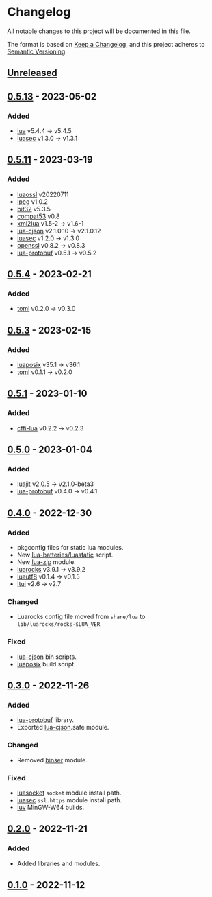 # Changelog

All notable changes to this project will be documented in this file.

The format is based on [Keep a Changelog](https://keepachangelog.com/en/1.0.0),
and this project adheres to [Semantic Versioning](https://semver.org/spec/v2.0.0.html).

## [Unreleased]

## [0.5.13] - 2023-05-02

### Added

- [lua](https://www.lua.org/ftp/lua-5.4.5.tar.gz) v5.4.4 -> v5.4.5
- [luasec](https://github.com/brunoos/luasec) v1.3.0 -> v1.3.1

## [0.5.11] - 2023-03-19

### Added

- [luaossl](https://github.com/wahern/luaossl) v20220711
- [lpeg](http://www.inf.puc-rio.br/~roberto/lpeg.html) v1.0.2
- [bit32](https://github.com/lunarmodules/lua-compat-5.3) v5.3.5
- [compat53](https://github.com/lunarmodules/lua-compat-5.3) v0.8
- [xml2lua](https://github.com/manoelcampos/xml2lua) v1.5-2 -> v1.6-1
- [lua-cjson](https://github.com/openresty/lua-cjson) v2.1.0.10 -> v2.1.0.12
- [luasec](https://github.com/brunoos/luasec) v1.2.0 -> v1.3.0
- [openssl](https://github.com/zhaozg/lua-openssl) v0.8.2 -> v0.8.3
- [lua-protobuf](https://github.com/starwing/lua-protobuf) v0.5.1 -> v0.5.2

## [0.5.4] - 2023-02-21

### Added

- [toml](https://github.com/LebJe/toml.lua) v0.2.0 -> v0.3.0

## [0.5.3] - 2023-02-15

### Added

- [luaposix](https://github.com/luaposix/luaposix) v35.1 -> v36.1
- [toml](https://github.com/LebJe/toml.lua) v0.1.1 -> v0.2.0

## [0.5.1] - 2023-01-10

### Added

- [cffi-lua](https://github.com/q66/cffi-lua) v0.2.2 -> v0.2.3

## [0.5.0] - 2023-01-04

### Added

- [luajit](https://luajit.org) v2.0.5 -> v2.1.0-beta3
- [lua-protobuf](https://github.com/starwing/lua-protobuf) v0.4.0 -> v0.4.1

## [0.4.0] - 2022-12-30

### Added

- pkgconfig files for static lua modules.
- New [lua-batteries/luastatic](https://github.com/lua-batteries/luastatic) script.
- New [lua-zip](https://github.com/brimworks/lua-zip) module.
- [luarocks](https://github.com/luarocks/luarocks) v3.9.1 -> v3.9.2
- [luautf8](https://github.com/starwing/luautf8) v0.1.4 -> v0.1.5
- [ltui](https://github.com/tboox/ltui) v2.6 -> v2.7

### Changed

- Luarocks config file moved from `share/lua` to `lib/luarocks/rocks-$LUA_VER`

### Fixed

- [lua-cjson](https://github.com/openresty/lua-cjson) bin scripts.
- [luaposix](https://github.com/luaposix/luaposix) build script.

## [0.3.0] - 2022-11-26

### Added

- [lua-protobuf](https://github.com/starwing/lua-protobuf) library.
- Exported [lua-cjson](https://github.com/openresty/lua-cjson).safe module.

### Changed

- Removed [binser](https://github.com/bakpakin/binser) module.

### Fixed

- [luasocket](https://github.com/lunarmodules/luasocket) `socket` module install path.
- [luasec](https://github.com/brunoos/luasec) `ssl.https` module install path.
- [luv](https://github.com/luvit/luv) MinGW-W64 builds.

## [0.2.0] - 2022-11-21

### Added

- Added libraries and modules.

## [0.1.0] - 2022-11-12

[Unreleased]: https://github.com/lua-batteries/lua-batteries/compare/v0.5.13...HEAD
[0.5.13]: https://github.com/lua-batteries/lua-batteries/compare/v0.5.11...v0.5.13
[0.5.11]: https://github.com/lua-batteries/lua-batteries/compare/v0.5.4...v0.5.11
[0.5.4]: https://github.com/lua-batteries/lua-batteries/compare/v0.5.3...v0.5.4
[0.5.3]: https://github.com/lua-batteries/lua-batteries/compare/v0.5.1...v0.5.3
[0.5.1]: https://github.com/lua-batteries/lua-batteries/compare/v0.5.0...v0.5.1
[0.5.0]: https://github.com/lua-batteries/lua-batteries/compare/v0.4.0...v0.5.0
[0.4.0]: https://github.com/lua-batteries/lua-batteries/compare/v0.3.0...v0.4.0
[0.3.0]: https://github.com/lua-batteries/lua-batteries/compare/v0.2.0...v0.3.0
[0.2.0]: https://github.com/lua-batteries/lua-batteries/compare/v0.1.0...v0.2.0
[0.1.0]: https://github.com/lua-batteries/lua-batteries/compare/302985a...v0.1.0

